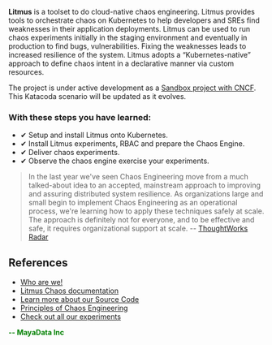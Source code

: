 **Litmus** is a toolset to do cloud-native chaos engineering. Litmus provides tools to orchestrate chaos on Kubernetes to help developers and SREs find weaknesses in their application deployments. Litmus can be used to run chaos experiments initially in the staging environment and eventually in production to find bugs, vulnerabilities. Fixing the weaknesses leads to increased resilience of the system. Litmus adopts a “Kubernetes-native” approach to define chaos intent in a declarative manner via custom resources.

The project is under active development as a [Sandbox project with CNCF](https://www.cncf.io/sandbox-projects/). This Katacoda scenario will be updated as it evolves.

### With these steps you have learned:

-   &#x2714; Setup and install Litmus onto Kubernetes.
-   &#x2714; Install Litmus experiments, RBAC and prepare the Chaos Engine.
-   &#x2714; Deliver chaos experiments.
-   &#x2714; Observe the chaos engine exercise your experiments.

> In the last year we've seen Chaos Engineering move from a much talked-about idea to an accepted, mainstream approach to improving and assuring distributed system resilience. As organizations large and small begin to implement Chaos Engineering as an operational process, we're learning how to apply these techniques safely at scale. The approach is definitely not for everyone, and to be effective and safe, it requires organizational support at scale. -- [ThoughtWorks Radar](https://www.thoughtworks.com/radar/techniques/chaos-engineering)

## References

-   [Who are we!](https://litmuschaos.io)
-   [Litmus Chaos documentation](https://docs.litmuschaos.io/docs/getstarted/)
-   [Learn more about our Source Code](https://github.com/litmuschaos/litmus)
-   [Principles of Chaos Engineering](http://principlesofchaos.org/)
-   [Check out all our experiments](https://hub.litmuschaos.io)

<span style="color:green"> **-- MayaData Inc**</span>
